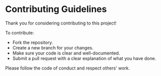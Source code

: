 # Contributing Guidelines

Thank you for considering contributing to this project!

To contribute:
- Fork the repository.
- Create a new branch for your changes.
- Make sure your code is clear and well-documented.
- Submit a pull request with a clear explanation of what you have done.

Please follow the code of conduct and respect others' work.
